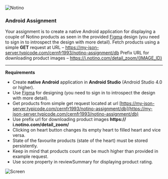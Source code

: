 ![Notino](https://www.notino.cz/fotocache/gallery/loga/notino_pozitiv_800.png "Notino")

### Android Assignment
Your assignment is to create a native Android application for displaying a couple of Notino products as seen in the provided [Figma](https://www.figma.com/file/RKnYLbexOQOEMwZQzvarO5/%5BAndroid%5D-Test-handoff?node-id=0%3A1) design (you need to sign in to introspect the design with more detail).
Fetch products using a simple **GET** request at URL – https://my-json-server.typicode.com/cernfr1993/notino-assignment/db
Prefix URL for downloading product images – https://i.notino.com/detail_zoom/{IMAGE_ID}

---

**Requirements**
- Create **native Android** application in **Android Studio** (Android Studio 4.0 or higher).
- Use [Figma](https://www.figma.com/file/RKnYLbexOQOEMwZQzvarO5/%5BAndroid%5D-Test-handoff?node-id=0%3A1) for designing (you need to sign in to introspect the design with more detail).
- Get products from simple get request located at url
[https://my-json-server.typicode.com/cernfr1993/notino-assignment/db](https://my-json-server.typicode.com/cernfr1993/notino-assignment/db)
- Use prefix url for downloading product images **https:// i.notino.com/detail_zoom/**
- Clicking on heart button changes its empty heart to filled heart and vice versa.
- State of the favourite products (state of the heart) must be stored persistently.
- Keep in mind that products count can be much higher than provided in example request.
- Use score property in reviewSummary for displaying product rating.

![Screen](https://github.com/cernfr1993/notino-assignment/raw/main/Android/screen_android.png)
